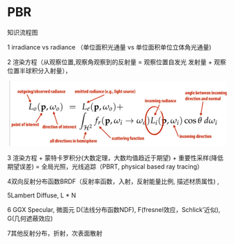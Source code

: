 # PBR

知识流程图

1 irradiance vs radiance （单位面积光通量 vs 单位面积单位立体角光通量\)

2 渲染方程（从观察位置,观察角观察到的反射量 =  观察位置自发光 发射量 + 观察位置半球积分入射量），

![](../../.gitbook/assets/image%20%28202%29.png)

3  渲染方程 + 蒙特卡罗积分\(大数定理，大数均值趋近于期望\) + 重要性采样\(降低期望误差\) =  全局光照，光线追踪（PBRT, physical based ray tracing）

4双向反射分布函数BRDF（反射率函数，入射，反射能量比例, 描述材质属性\) ,

5Lambert Diffuse,  L \* N

6 GGX Specular, 微面元 D\(法线分布函数NDF\), F\(fresnel效应，Schlick’近似\), G\(几何遮蔽效应\)

7其他反射分布，折射，次表面散射




